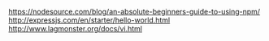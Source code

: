 https://nodesource.com/blog/an-absolute-beginners-guide-to-using-npm/
http://expressjs.com/en/starter/hello-world.html
http://www.lagmonster.org/docs/vi.html

